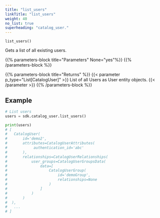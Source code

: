 ```yaml
---
title: "list_users"
linkTitle: "list_users"
weight: 40
no_list: true
superheading: "catalog_user."
---
```




``list_users()``

Gets a list of all existing users.

{{% parameters-block  title="Parameters" None="yes"%}}
{{% /parameters-block %}}

{{% parameters-block title="Returns" %}}
{{< parameter p_type="List[CatalogUser]" >}}
List of all Users as User entity objects.
{{< /parameter >}}
{{% /parameters-block %}}

## Example


```python
# List users
users = sdk.catalog_user.list_users()

print(users)
# [
#   CatalogUser(
#       id='demo2',
#       attributes=CatalogUserAttributes(
#            authentication_id='abc'
#       ),
#       relationships=CatalogUserRelationships(
#           user_groups=CatalogUserGroupsData(
#               data=[
#                   CatalogUserGroup(
#                       id='demoGroup',
#                       relationships=None
#                   )
#               ]
#           )
#       )
#  ),
#   ...
# ]
```
